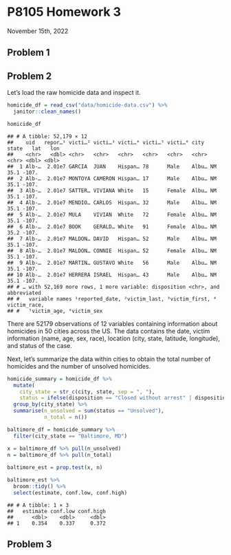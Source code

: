 P8105 Homework 3
================
November 15th, 2022

## Problem 1

## Problem 2

Let’s load the raw homicide data and inspect it.

``` r
homicide_df = read_csv("data/homicide-data.csv") %>% 
  janitor::clean_names()

homicide_df
```

    ## # A tibble: 52,179 × 12
    ##    uid   repor…¹ victi…² victi…³ victi…⁴ victi…⁵ victi…⁶ city  state   lat   lon
    ##    <chr>   <dbl> <chr>   <chr>   <chr>   <chr>   <chr>   <chr> <chr> <dbl> <dbl>
    ##  1 Alb-…  2.01e7 GARCIA  JUAN    Hispan… 78      Male    Albu… NM     35.1 -107.
    ##  2 Alb-…  2.01e7 MONTOYA CAMERON Hispan… 17      Male    Albu… NM     35.1 -107.
    ##  3 Alb-…  2.01e7 SATTER… VIVIANA White   15      Female  Albu… NM     35.1 -107.
    ##  4 Alb-…  2.01e7 MENDIO… CARLOS  Hispan… 32      Male    Albu… NM     35.1 -107.
    ##  5 Alb-…  2.01e7 MULA    VIVIAN  White   72      Female  Albu… NM     35.1 -107.
    ##  6 Alb-…  2.01e7 BOOK    GERALD… White   91      Female  Albu… NM     35.2 -107.
    ##  7 Alb-…  2.01e7 MALDON… DAVID   Hispan… 52      Male    Albu… NM     35.1 -107.
    ##  8 Alb-…  2.01e7 MALDON… CONNIE  Hispan… 52      Female  Albu… NM     35.1 -107.
    ##  9 Alb-…  2.01e7 MARTIN… GUSTAVO White   56      Male    Albu… NM     35.1 -107.
    ## 10 Alb-…  2.01e7 HERRERA ISRAEL  Hispan… 43      Male    Albu… NM     35.1 -107.
    ## # … with 52,169 more rows, 1 more variable: disposition <chr>, and abbreviated
    ## #   variable names ¹​reported_date, ²​victim_last, ³​victim_first, ⁴​victim_race,
    ## #   ⁵​victim_age, ⁶​victim_sex

There are 52179 observations of 12 variables containing information
about homicides in 50 cities across the US. The data contains the date,
victim information (name, age, sex, race), location (city, state,
latitude, longitude), and status of the case.

Next, let’s summarize the data within cities to obtain the total number
of homicides and the number of unsolved homicides.

``` r
homicide_summary = homicide_df %>% 
  mutate(
    city_state = str_c(city, state, sep = ", "), 
    status = ifelse(disposition == "Closed without arrest" | disposition == "Open/No arrest", "Solved", "Unsolved")) %>% 
  group_by(city_state) %>% 
  summarise(n_unsolved = sum(status == "Unsolved"), 
            n_total = n()) 
```

``` r
baltimore_df = homicide_summary %>% 
  filter(city_state == "Baltimore, MD") 

x = baltimore_df %>% pull(n_unsolved)
n = baltimore_df %>% pull(n_total)
  
baltimore_est = prop.test(x, n) 

baltimore_est %>% 
  broom::tidy() %>% 
  select(estimate, conf.low, conf.high)
```

    ## # A tibble: 1 × 3
    ##   estimate conf.low conf.high
    ##      <dbl>    <dbl>     <dbl>
    ## 1    0.354    0.337     0.372

## Problem 3
